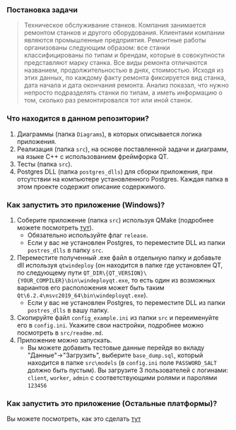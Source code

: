 ### Постановка задачи
 > Техническое обслуживание станков. Компания занимается ремонтом станков и другого оборудования. Клиентами компании являются промышленные предприятия. Ремонтные работы организованы следующим образом: все станки классифицированы по типам и брендам, которые в совокупности представляют марку станка. Все виды ремонта отличаются названием, продолжительностью в днях, стоимостью. Исходя из этих данных, по каждому факту ремонта фиксируется вид станка, дата начала и дата окончания ремонта. Анализ показал, что нужно непросто подразделять станки по типам, а иметь информацию о том, сколько раз ремонтировался тот или иной станок.
### Что находится в данном репозитории?
1. Диаграммы (папка `Diagrams`), в которых описывается логика приложения.
2. Реализация (папка `src`), на основе поставленной задачи и диаграмм, на языке C++ с использованием фреймфорка QT.
3. Тесты (папка `src`).
4. Postgres DLL (папка `postgres_dlls`) для сборки приложения, при отсутствии на компьютере установленного Postgres.
Каждая папка в этом проекте содержит описание содержимого.
### Как запустить это приложение (Windows)?
1. Соберите приложение (папка `src`) используя QMake (подробнее можете посмотреть [тут](https://doc.qt.io/qt-6/windows-deployment.html)).
    * Обязательно используйте флаг `release`.
    * Если у вас не установлен Postgres, то переместите DLL из папки `postres_dlls` в папку `src`.
2. Переместите полученный .exe файл в отдельную папку и добавьте dll используя `qtwindeploy` (он находится в папке где установлен QT, по следующему пути `QT_DIR\{QT_VERSION}\{YOUR_COMPILER}\bin\windeployqt.exe`, то есть один из возможных вариантов его расположения может быть таким `Qt\6.2.4\msvc2019_64\bin\windeployqt.exe`).
    * Если у вас не установлен Postgres, то переместите DLL из папки `postres_dlls` в вашу папку.
3. Скопируйте файл `config_example.ini` из папки `src` и переименуйте его в `config.ini`. Укажите свои настройки, подробнее можно посмотреть в `src/readme.md`.
4. Приложение можно запускать.
    * Вы можете добавить тестовые данные перейдя во вкладу "Данные"->"Загрузить", выберите `base_dump.sql`, который находится в папке `src\models` (в `config.ini` поле `PASSWORD_SALT` должно быть пустым). Вы загрузите 3 пользователей с логинами: `client`, `worker`, `admin` с соответствующими ролями и паролями `123456`
### Как запустить это приложение (Остальные платформы)?
Вы можете посмотреть, как это сделать [тут](https://doc.qt.io/qt-6/deployment.html)